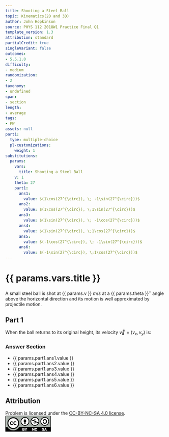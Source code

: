 ```yaml
---
title: Shooting a Steel Ball
topic: Kinematics(2D and 3D)
author: John Hopkinson
source: PHYS 112 2018W1 Practice Final Q1
template_version: 1.3
attribution: standard
partialCredit: true
singleVariant: false
outcomes:
- 5.5.1.0
difficulty:
- medium
randomization:
- 2
taxonomy:
- undefined
span:
- section
length:
- average
tags:
- PW
assets: null
part1:
  type: multiple-choice
  pl-customizations:
    weight: 1
substitutions:
  params:
    vars:
      title: Shooting a Steel Ball
    v: 1
    theta: 27
    part1:
      ans1:
        value: $(1\cos(27^{\circ}), \; -1\sin(27^{\circ}))$
      ans2:
        value: $(1\cos(27^{\circ}), \;1\sin(27^{\circ}))$
      ans3:
        value: $(1\sin(27^{\circ}), \; -1\cos(27^{\circ}))$
      ans4:
        value: $(1\sin(27^{\circ}), \;1\cos(27^{\circ}))$
      ans5:
        value: $(-1\cos(27^{\circ}), \; -1\sin(27^{\circ}))$
      ans6:
        value: $(-1\sin(27^{\circ}), \;1\cos(27^{\circ}))$
---
```

# {{ params.vars.title }}
A small steel ball is shot at {{ params.v }} $m/s$ at a {{ params.theta }}$^{\circ}$ angle above the horizontal direction and its motion is well approximated by projectile motion.

## Part 1

When the ball returns to its original height, its velocity $\overrightarrow{v} = (v_x, v_y)$ is:

### Answer Section

- {{ params.part1.ans1.value }}
- {{ params.part1.ans2.value }}
- {{ params.part1.ans3.value }}
- {{ params.part1.ans4.value }}
- {{ params.part1.ans5.value }}
- {{ params.part1.ans6.value }}

## Attribution

Problem is licensed under the [CC-BY-NC-SA 4.0 license](https://creativecommons.org/licenses/by-nc-sa/4.0/).<br> ![The Creative Commons 4.0 license requiring attribution-BY, non-commercial-NC, and share-alike-SA license.](https://raw.githubusercontent.com/firasm/bits/master/by-nc-sa.png)